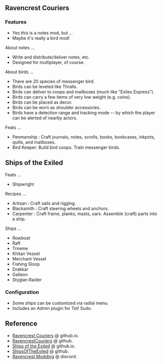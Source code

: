 ## Ravencrest Couriers

### Features

- Yes this is a notes mod, but ...
- Maybe it's really a bird mod!

About notes ...

- Write and distribute/deliver notes, etc.
- Designed for multiplayer, of course.

About birds ...

- There are 20 species of messenger bird.
- Birds can be leveled like Thralls.
- Birds can deliver to coops and mailboxes (much like "Exiles Express").
- Birds can carry a few items of very low weight (e.g. coins).
- Birds can be placed as decor.
- Birds can be worn as shoulder accessories.
- Birds have a detection range and tracking mode -- by which the player can be alerted of nearby actors.

Feats ...

- Penmanship : Craft journals, notes, scrolls, books, bookcases, inkpots, quills, and mailboxes.
- Bird Keeper: Build bird coops. Train messenger birds.

## Ships of the Exiled

Feats ...

- Shipwright

Recipes ...

- Artisan : Craft sails and rigging.
- Blacksmith : Craft steering wheels and anchors.
- Carpenter : Craft frame, planks, masts, oars. Assemble (craft) parts into a ship.

Ships ...

- Rowboat
- Raft
- Trireme
- Khitan Vessel
- Merchant Vessel
- Fishing Sloop
- Drakkar
- Galleon
- Stygian Raider

### Configuration

- Some ships can be customized via radial menu.
- Includes an Admin plugin for Tot! Sudo.

## Reference

- [Ravencrest Couriers](https://thraxerrrr.github.io/RavencrestCouriers/) @ github.io.
- [RavencrestCouriers](https://github.com/Thraxerrrr/RavencrestCouriers) @ github.
- [Ships of the Exiled](https://thraxerrrr.github.io/ShipsOfTheExiled) @ github.io.
- [ShipsOfTheExiled](https://github.com/Thraxerrrr/ShipsOfTheExiled) @ github.
- [Ravencrest Modding](https://discord.gg/FtWrKAZ) @ discord.
